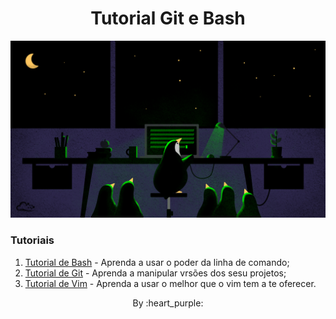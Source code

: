 <h1 align="center">Tutorial Git e Bash</h1>

<p align="center">
  <img src=".github/linux_terminal.png"/>
</p>

### Tutoriais

1. [Tutorial de Bash](bash/README.md) - Aprenda a usar o poder da linha de comando;
2. [Tutorial de Git](git/README.md) - Aprenda a manipular vrsões dos sesu projetos;
3. [Tutorial de Vim](vim/README.md) - Aprenda a usar o melhor que o vim tem a te oferecer.

<p align="center">
  By :heart_purple:
</p>